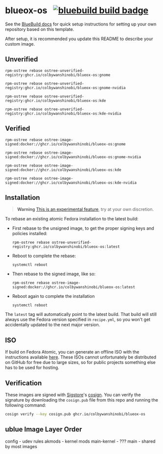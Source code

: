 # blueox-os &nbsp; [![bluebuild build badge](https://github.com/colbywanshinobi/blueox-os/actions/workflows/build.yml/badge.svg)](https://github.com/colbywanshinobi/blueox-os/actions/workflows/build.yml)

See the [BlueBuild docs](https://blue-build.org/how-to/setup/) for quick setup instructions for setting up your own repository based on this template.

After setup, it is recommended you update this README to describe your custom image.

## Unverified
```
rpm-ostree rebase ostree-unverified-registry:ghcr.io/colbywanshinobi/blueox-os:gnome
```

```
rpm-ostree rebase ostree-unverified-registry:ghcr.io/colbywanshinobi/blueox-os:gnome-nvidia
```

```
rpm-ostree rebase ostree-unverified-registry:ghcr.io/colbywanshinobi/blueox-os:kde
```

```
rpm-ostree rebase ostree-unverified-registry:ghcr.io/colbywanshinobi/blueox-os:kde-nvidia
```

## Verified
```
rpm-ostree rebase ostree-image-signed:docker://ghcr.io/colbywanshinobi/blueox-os:gnome
```

```
rpm-ostree rebase ostree-image-signed:docker://ghcr.io/colbywanshinobi/blueox-os:gnome-nvidia
```

```
rpm-ostree rebase ostree-image-signed:docker://ghcr.io/colbywanshinobi/blueox-os:kde
```

```
rpm-ostree rebase ostree-image-signed:docker://ghcr.io/colbywanshinobi/blueox-os:kde-nvidia
```

## Installation

> **Warning**
> [This is an experimental feature](https://www.fedoraproject.org/wiki/Changes/OstreeNativeContainerStable), try at your own discretion.

To rebase an existing atomic Fedora installation to the latest build:

- First rebase to the unsigned image, to get the proper signing keys and policies installed:
  ```
  rpm-ostree rebase ostree-unverified-registry:ghcr.io/colbywanshinobi/blueox-os:latest
  ```
- Reboot to complete the rebase:
  ```
  systemctl reboot
  ```
- Then rebase to the signed image, like so:
  ```
  rpm-ostree rebase ostree-image-signed:docker://ghcr.io/colbywanshinobi/blueox-os:latest
  ```
- Reboot again to complete the installation
  ```
  systemctl reboot
  ```

The `latest` tag will automatically point to the latest build. That build will still always use the Fedora version specified in `recipe.yml`, so you won't get accidentally updated to the next major version.

## ISO

If build on Fedora Atomic, you can generate an offline ISO with the instructions available [here](https://blue-build.org/learn/universal-blue/#fresh-install-from-an-iso). These ISOs cannot unfortunately be distributed on GitHub for free due to large sizes, so for public projects something else has to be used for hosting.

## Verification

These images are signed with [Sigstore](https://www.sigstore.dev/)'s [cosign](https://github.com/sigstore/cosign). You can verify the signature by downloading the `cosign.pub` file from this repo and running the following command:

```bash
cosign verify --key cosign.pub ghcr.io/colbywanshinobi/blueox-os
```
## ublue Image Layer Order
config - udev rules
akmods - kernel mods
main-kernel - ???
main - shared by most images
